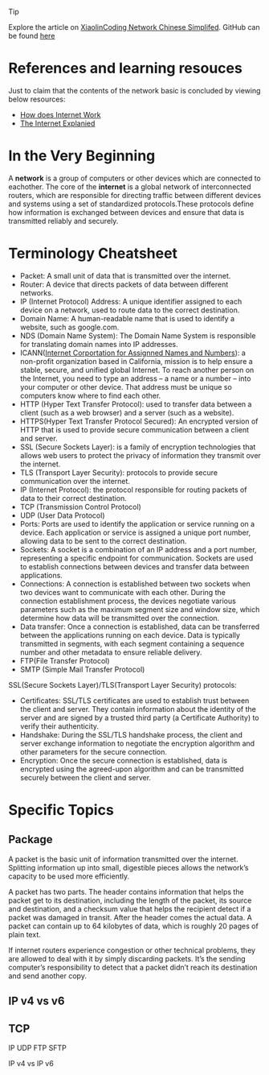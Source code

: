 > [!TIP]
> Explore the article on [XiaolinCoding Network Chinese Simplifed](https://www.xiaolincoding.com/network/). GitHub can be found [here](https://github.com/xiaolincoder/CS-Base)

# References and learning resouces
Just to claim that the contents of the network basic is concluded by viewing below resources:
* [How does Internet Work](https://cs.fyi/guide/how-does-internet-work)
* [The Internet Explanied](https://www.vox.com/2014/6/16/18076282/the-internet)

# In the Very Beginning
A **network** is a group of computers or other devices which are connected to eachother.
The core of the **internet** is a global network of interconnected routers, which are responsible for directing traffic between different devices and systems using a set of standardized protocols.These protocols define how information is exchanged between devices and ensure that data is transmitted reliably and securely.

# Terminology Cheatsheet
* Packet: A small unit of data that is transmitted over the internet.
* Router: A device that directs packets of data between different networks.
* IP (Internet Protocol) Address: A unique identifier assigned to each device on a network, used to route data to the correct destination.
* Domain Name: A human-readable name that is used to identify a website, such as google.com.
* NDS (Domain Name System): The Domain Name System is responsible for translating domain names into IP addresses.
* ICANN([Internet Corportation for Assignned Names and Numbers](https://www.icann.org/)): a non-profit organization based in California, mission is to help ensure a stable, secure, and unified global Internet. To reach another person on the Internet, you need to type an address – a name or a number – into your computer or other device. That address must be unique so computers know where to find each other.
* HTTP (Hyper Text Transfer Protocol): used to transfer data between a client (such as a web browser) and a server (such as a website).
* HTTPS(Hyper Text Transfer Protocol Secured): An encrypted version of HTTP that is used to provide secure communication between a client and server.
* SSL (Secure Sockets Layer): is a family of encryption technologies that allows web users to protect the privacy of information they transmit over the internet.
* TLS (Transport Layer Security): protocols to provide secure communication over the internet.
* IP (Internet Protocol): the protocol responsible for routing packets of data to their correct destination.
* TCP (Transmission Control Protocol)
* UDP (User Data Protocol)
* Ports: Ports are used to identify the application or service running on a device. Each application or service is assigned a unique port number, allowing data to be sent to the correct destination.
* Sockets: A socket is a combination of an IP address and a port number, representing a specific endpoint for communication. Sockets are used to establish connections between devices and transfer data between applications.
* Connections: A connection is established between two sockets when two devices want to communicate with each other. During the connection establishment process, the devices negotiate various parameters such as the maximum segment size and window size, which determine how data will be transmitted over the connection.
* Data transfer: Once a connection is established, data can be transferred between the applications running on each device. Data is typically transmitted in segments, with each segment containing a sequence number and other metadata to ensure reliable delivery.
* FTP(File Transfer Protocol)
* SMTP (Simple Mail Transfer Protocol)

SSL(Secure Sockets Layer)/TLS(Transport Layer Security) protocols:
* Certificates: SSL/TLS certificates are used to establish trust between the client and server. They contain information about the identity of the server and are signed by a trusted third party (a Certificate Authority) to verify their authenticity.
* Handshake: During the SSL/TLS handshake process, the client and server exchange information to negotiate the encryption algorithm and other parameters for the secure connection.
* Encryption: Once the secure connection is established, data is encrypted using the agreed-upon algorithm and can be transmitted securely between the client and server.

# Specific Topics
## Package
A packet is the basic unit of information transmitted over the internet. Splitting information up into small, digestible pieces allows the network’s capacity to be used more efficiently.

A packet has two parts. The header contains information that helps the packet get to its destination, including the length of the packet, its source and destination, and a checksum value that helps the recipient detect if a packet was damaged in transit. After the header comes the actual data. A packet can contain up to 64 kilobytes of data, which is roughly 20 pages of plain text.

If internet routers experience congestion or other technical problems, they are allowed to deal with it by simply discarding packets. It’s the sending computer’s responsibility to detect that a packet didn’t reach its destination and send another copy.

## IP v4 vs v6


## TCP

IP UDP FTP SFTP

IP v4 vs IP v6

